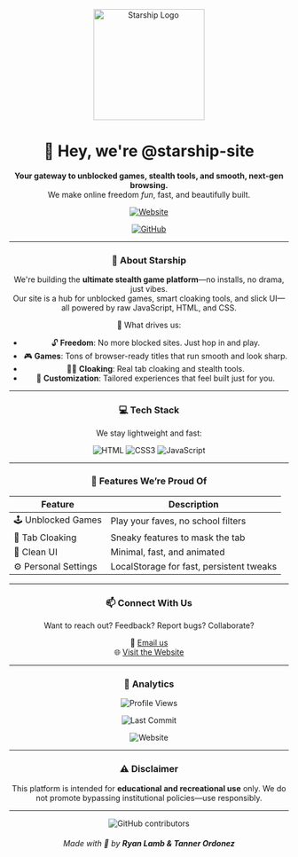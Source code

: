 <div align="center">

<img src="https://jbekjmsruiadbhaydlbt.supabase.co/storage/v1/object/public/avatars/f67b48f8-a255-4152-a4fe-283188242947.png" alt="Starship Logo" width="200"/>

# 👋 Hey, we're @starship-site

**Your gateway to unblocked games, stealth tools, and smooth, next-gen browsing.**  
We make online freedom *fun*, fast, and beautifully built.

[![Website](https://img.shields.io/badge/Visit%20Website-%F0%9F%8C%90%20starship--app.com-blueviolet?style=for-the-badge)](https://starship-app.com)

[![GitHub](https://img.shields.io/badge/powered%20by-GitHub-black?style=for-the-badge&logo=github&logoColor=white)](https://github.com/starship-site)

---

### 🚀 About Starship

We're building the **ultimate stealth game platform**—no installs, no drama, just vibes.  
Our site is a hub for unblocked games, smart cloaking tools, and slick UI—all powered by raw JavaScript, HTML, and CSS.

🎯 What drives us:
- 🔓 **Freedom**: No more blocked sites. Just hop in and play.
- 🎮 **Games**: Tons of browser-ready titles that run smooth and look sharp.
- 🕵️‍♂️ **Cloaking**: Real tab cloaking and stealth tools.
- 🧠 **Customization**: Tailored experiences that feel built just for you.

---

### 💻 Tech Stack

We stay lightweight and fast:

![HTML](https://img.shields.io/badge/HTML5-black?style=for-the-badge&logo=html5&logoColor=white)
![CSS3](https://img.shields.io/badge/CSS3-black?style=for-the-badge&logo=css3&logoColor=white)
![JavaScript](https://img.shields.io/badge/JavaScript-black?style=for-the-badge&logo=javascript&logoColor=white)

---

### 🧠 Features We’re Proud Of

| Feature              | Description |
|----------------------|-------------|
| 🕹️ Unblocked Games   | Play your faves, no school filters |
| 🧪 Tab Cloaking       | Sneaky features to mask the tab |
| 🧼 Clean UI           | Minimal, fast, and animated |
| ⚙️ Personal Settings | LocalStorage for fast, persistent tweaks |

---

### 📫 Connect With Us

Want to reach out? Feedback? Report bugs? Collaborate?

📧 [Email us](mailto:starship.site@gmail.com)  
🌐 [Visit the Website](https://starship-app.com)

---

### 👀 Analytics

![Profile Views](https://komarev.com/ghpvc/?username=starship-site&style=for-the-badge&color=AE54FF&label=PROFILE+VIEWS)

![Last Commit](https://img.shields.io/github/last-commit/starship-site/starship-site.github.io?style=for-the-badge&color=green)

![Website](https://img.shields.io/website?url=https://starship-app.com&style=for-the-badge)

---

### ⚠️ Disclaimer

This platform is intended for **educational and recreational use** only. We do not promote bypassing institutional policies—use responsibly.

---
![GitHub contributors](https://img.shields.io/github/contributors/starship-site/starship-site.github.io?style=for-the-badge&color=00bfff)

###### Made with 💖 by **Ryan Lamb & Tanner Ordonez**

</div>

<!---
This is the official organization README for @starship-site. You’re looking at the heart of a community project that keeps pushing boundaries in browser-based fun and freedom.
--->
